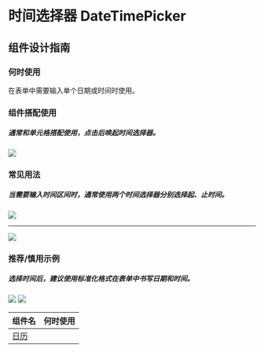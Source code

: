 # 时间选择器 DateTimePicker

## 组件设计指南

### 何时使用

在表单中需要输入单个日期或时间时使用。

### 组件搭配使用

##### 通常和单元格搭配使用，点击后唤起时间选择器。

 <div class="item">
   <img src="https://oteam-tdesign-1258344706.cos.ap-guangzhou.myqcloud.com/site/design/mobile-guide/DateTimePicker%201.png" />
 </div>

### 常见用法

##### 当需要输入时间区间时，通常使用两个时间选择器分别选择起、止时间。

 <div class="item">
    <img src="https://oteam-tdesign-1258344706.cos.ap-guangzhou.myqcloud.com/site/design/mobile-guide/DateTimePicker%202-1.png" />
 </div>
 <hr />
 <div class="item">
    <img src="https://oteam-tdesign-1258344706.cos.ap-guangzhou.myqcloud.com/site/design/mobile-guide/DateTimePicker%202-2.png" />
 </div> 

### 推荐/慎用示例

##### 选择时间后，建议使用标准化格式在表单中书写日期和时间。

<div class="legend">
  <div class="item">
    <img src="https://oteam-tdesign-1258344706.cos.ap-guangzhou.myqcloud.com/site/design/mobile-guide/DateTimePicker%203.png" />
    <img class="tag" src="https://oteam-tdesign-1258344706.cos.ap-guangzhou.myqcloud.com/site/doc/good.png" />
  </div>
</div>



| 组件名 | 何时使用                             |
| :----- | :----------------------------------- |
| [日历](./Calendar) |  |
